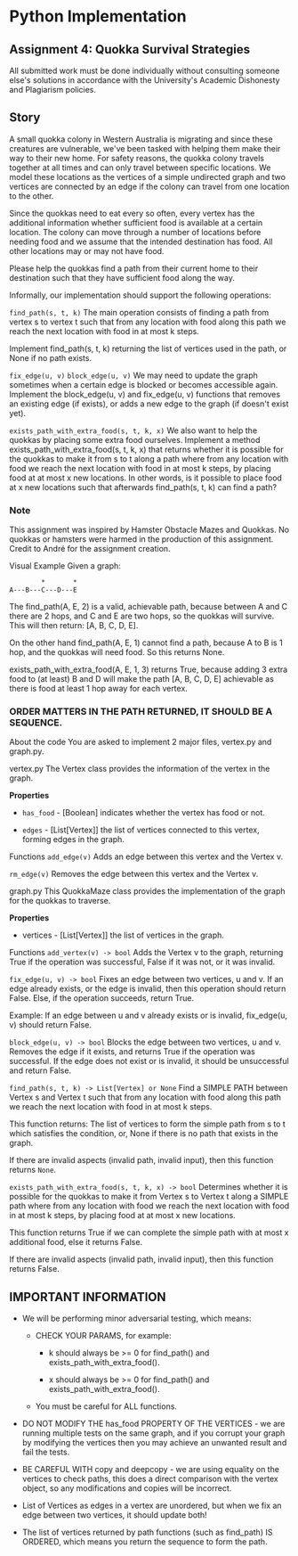 # Python Implementation
## Assignment 4: Quokka Survival Strategies
All submitted work must be done individually without consulting someone else's solutions in accordance with the University's Academic Dishonesty and Plagiarism policies.

## Story
A small quokka colony in Western Australia is migrating and since these creatures are vulnerable, we've been tasked with helping them make their way to their new home. For safety reasons, the quokka colony travels together at all times and can only travel between specific locations. We model these locations as the vertices of a simple undirected graph and two vertices are connected by an edge if the colony can travel from one location to the other.

Since the quokkas need to eat every so often, every vertex has the additional information whether sufficient food is available at a certain location. The colony can move through a number of locations before needing food and we assume that the intended destination has food. All other locations may or may not have food.

Please help the quokkas find a path from their current home to their destination such that they have sufficient food along the way.

Informally, our implementation should support the following operations:

`find_path(s, t, k)`
The main operation consists of finding a path from vertex s to vertex t such that from any location with food along this path we reach the next location with food in at most k steps.

Implement find_path(s, t, k) returning the list of vertices used in the path, or None if no path exists.

`fix_edge(u, v)`
`block_edge(u, v)`
We may need to update the graph sometimes when a certain edge is blocked or becomes accessible again. Implement the block_edge(u, v) and fix_edge(u, v) functions that removes an existing edge (if exists), or adds a new edge to the graph (if doesn't exist yet).

`exists_path_with_extra_food(s, t, k, x)`
We also want to help the quokkas by placing some extra food ourselves. Implement a method exists_path_with_extra_food(s, t, k, x) that returns whether it is possible for the quokkas to make it from s to t along a path where from any location with food we reach the next location with food in at most k steps, by placing food at at most x new locations. In other words, is it possible to place food at x new locations such that afterwards find_path(s, t, k) can find a path?

### Note

This assignment was inspired by Hamster Obstacle Mazes and Quokkas. No quokkas or hamsters were harmed in the production of this assignment. Credit to André for the assignment creation.

Visual Example
Given a graph:
```
        *       *
A---B---C---D---E
```
The find_path(A, E, 2) is a valid, achievable path, because between A and C there are 2 hops, and C and E are two hops, so the quokkas will survive. This will then return: [A, B, C, D, E].

On the other hand find_path(A, E, 1) cannot find a path, because A to B is 1 hop, and the quokkas will need food. So this returns None.

exists_path_with_extra_food(A, E, 1, 3) returns True, because adding 3 extra food to (at least) B and D will make the path [A, B, C, D, E] achievable as there is food at least 1 hop away for each vertex.

### ORDER MATTERS IN THE PATH RETURNED, IT SHOULD BE A SEQUENCE.

About the code
You are asked to implement 2 major files, vertex.py and graph.py.

vertex.py
The Vertex class provides the information of the vertex in the graph.

__Properties__

* `has_food` - [Boolean] indicates whether the vertex has food or not.

* `edges` - [List[Vertex]] the list of vertices connected to this vertex, forming edges in the graph.

Functions
`add_edge(v)`
Adds an edge between this vertex and the Vertex v.

`rm_edge(v)`
Removes the edge between this vertex and the Vertex v.

graph.py
This QuokkaMaze class provides the implementation of the graph for the quokkas to traverse.

__Properties__

* vertices - [List[Vertex]] the list of vertices in the graph.

Functions
`add_vertex(v) -> bool`
Adds the Vertex v to the graph, returning True if the operation was successful, False if it was not, or it was invalid.

`fix_edge(u, v) -> bool`
Fixes an edge between two vertices, u and v. If an edge already exists, or the edge is invalid, then this operation should return False. Else, if the operation succeeds, return True.

Example: If an edge between u and v already exists or is invalid, fix_edge(u, v) should return False.

`block_edge(u, v) -> bool`
Blocks the edge between two vertices, u and v. Removes the edge if it exists, and returns True if the operation was successful. If the edge does not exist or is invalid, it should be unsuccessful and return False.

`find_path(s, t, k) -> List[Vertex] or None`
Find a SIMPLE PATH between Vertex s and Vertex t such that from any location with food along this path we reach the next location with food in at most k steps.

This function returns: The list of vertices to form the simple path from s to t which satisfies the condition, or, None if there is no path that exists in the graph.

If there are invalid aspects (invalid path, invalid input), then this function returns `None`.

`exists_path_with_extra_food(s, t, k, x) -> bool`
Determines whether it is possible for the quokkas to make it from Vertex s to Vertex t along a SIMPLE path where from any location with food we reach the next location with food in at most k steps, by placing food at at most x new locations.

This function returns True if we can complete the simple path with at most x additional food, else it returns False.

If there are invalid aspects (invalid path, invalid input), then this function returns False.

## IMPORTANT INFORMATION
* We will be performing minor adversarial testing, which means:

  * CHECK YOUR PARAMS, for example: 

    * k should always be >= 0 for find_path() and exists_path_with_extra_food().

    * x should always be >= 0 for find_path() and exists_path_with_extra_food().

  * You must be careful for ALL functions.

* DO NOT MODIFY THE has_food PROPERTY OF THE VERTICES - we are running multiple tests on the same graph, and if you corrupt your graph by modifying the vertices then you may achieve an unwanted result and fail the tests.

* BE CAREFUL WITH copy and deepcopy - we are using equality on the vertices to check paths, this does a direct comparison with the vertex object, so any modifications and copies will be incorrect.

* List of Vertices as edges in a vertex are unordered, but when we fix an edge between two vertices, it should update both!

* The list of vertices returned by path functions (such as find_path) IS ORDERED, which means you return the sequence to form the path.
